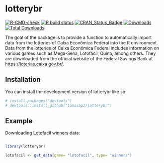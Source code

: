 
<!-- README.md is generated from README.Rmd. Please edit that file -->

# lotterybr

<!-- badges: start -->

[![R-CMD-check](https://github.com/tomasbp2/lotterybr/actions/workflows/R-CMD-check.yaml/badge.svg)](https://github.com/tomasbp2/lotterybr/actions/workflows/R-CMD-check.yaml)
[![R build status](https://github.com/tomasbp2/lotterybr/workflows/R-CMD-check/badge.svg)](https://github.com/tomasb2/lotterybr/actions)
[![CRAN_Status_Badge](https://www.r-pkg.org/badges/version/lotterybr)](https://cran.r-project.org/package=lotterybr)
[![Downloads](https://cranlogs.r-pkg.org/badges/lotterybr)](https://cran.r-project.org/package=lotterybr)
[![Total Downloads](https://cranlogs.r-pkg.org/badges/grand-total/survstan?color=orange)](https://cran.r-project.org/package=lotterybr)
<!-- badges: end -->

The goal of the package is to provide a function to automatically import
data from the lotteries of Caixa Econômica Federal into the R
environment. Data from the lotteries of Caixa Econômica Federal includes
information on various games such as Mega-Sena, Lotofácil, Quina, among
others. They are downloaded from the official website of the Federal
Savings Bank at <https://loterias.caixa.gov.br/>.

## Installation

You can install the development version of lotterybr like so:

``` r
# install.packages("devtools")
# devtools::install_github("tomasbp2/lotterybr")
```

## Example

Downloading Lotofacil winners data:

``` r

library(lotterybr)

lotofacil <- get_data(game= "lotofacil", type= "winners")
```
